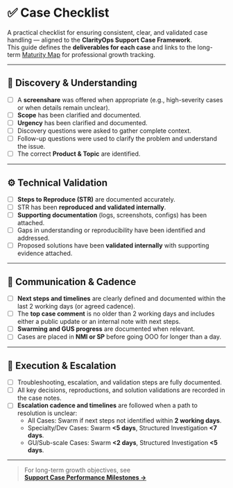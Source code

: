 # ✅ Case Checklist

A practical checklist for ensuring consistent, clear, and validated case handling — aligned to the **ClarityOps Support Case Framework**.  
This guide defines the **deliverables for each case** and links to the long-term [Maturity Map](./maturity_map.md) for professional growth tracking.

---

## 🧭 Discovery & Understanding
- [ ] A **screenshare** was offered when appropriate (e.g., high-severity cases or when details remain unclear).  
- [ ] **Scope** has been clarified and documented.  
- [ ] **Urgency** has been clarified and documented.  
- [ ] Discovery questions were asked to gather complete context.  
- [ ] Follow-up questions were used to clarify the problem and understand the issue.  
- [ ] The correct **Product & Topic** are identified.  

---

## ⚙️ Technical Validation
- [ ] **Steps to Reproduce (STR)** are documented accurately.  
- [ ] STR has been **reproduced and validated internally**.  
- [ ] **Supporting documentation** (logs, screenshots, configs) has been attached.  
- [ ] Gaps in understanding or reproducibility have been identified and addressed.  
- [ ] Proposed solutions have been **validated internally** with supporting evidence attached.  

---

## 💬 Communication & Cadence
- [ ] **Next steps and timelines** are clearly defined and documented within the last 2 working days (or agreed cadence).  
- [ ] The **top case comment** is no older than 2 working days and includes either a public update or an internal note with next steps.  
- [ ] **Swarming and GUS progress** are documented when relevant.  
- [ ] Cases are placed in **NMI or SP** before going OOO for longer than a day.  

---

## 🚀 Execution & Escalation
- [ ] Troubleshooting, escalation, and validation steps are fully documented.  
- [ ] All key decisions, reproductions, and solution validations are recorded in the case notes.  
- [ ] **Escalation cadence and timelines** are followed when a path to resolution is unclear:  
  - All Cases: Swarm if next steps not identified within **2 working days**.  
  - Specialty/Dev Cases: Swarm **<5 days**, Structured Investigation **<7 days**.  
  - GU/Sub-scale Cases: Swarm **<2 days**, Structured Investigation **<5 days**.  

---

> For long-term growth objectives, see  
> **[Support Case Performance Milestones →](./maturity_map.md)**
